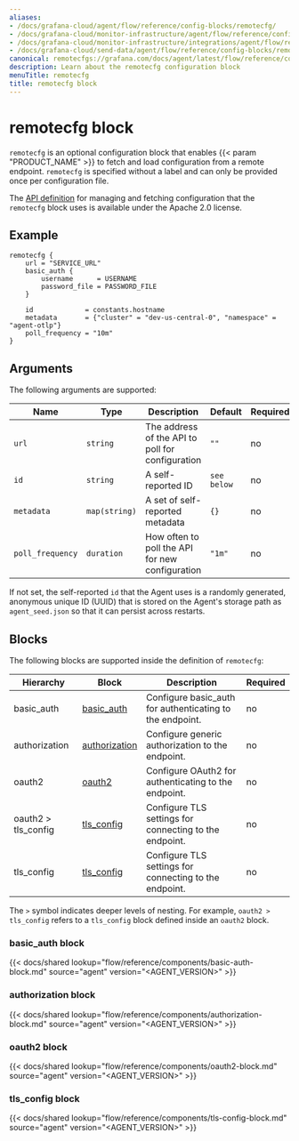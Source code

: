```yaml
---
aliases:
- /docs/grafana-cloud/agent/flow/reference/config-blocks/remotecfg/
- /docs/grafana-cloud/monitor-infrastructure/agent/flow/reference/config-blocks/remotecfg/
- /docs/grafana-cloud/monitor-infrastructure/integrations/agent/flow/reference/config-blocks/remotecfg/
- /docs/grafana-cloud/send-data/agent/flow/reference/config-blocks/remotecfg/
canonical: remotecfgs://grafana.com/docs/agent/latest/flow/reference/config-blocks/remotecfg/
description: Learn about the remotecfg configuration block
menuTitle: remotecfg
title: remotecfg block
---
```


# remotecfg block

`remotecfg` is an optional configuration block that enables {{< param "PRODUCT_NAME" >}}
to fetch and load configuration from a remote endpoint.
`remotecfg` is specified without a label and can only be provided once per
configuration file.

The [API definition][] for managing and fetching configuration that the
`remotecfg` block uses is available under the Apache 2.0 license.

[API definition]: https://github.com/grafana/agent-remote-config

## Example

```river
remotecfg {
	url = "SERVICE_URL"
	basic_auth {
		username      = USERNAME
		password_file = PASSWORD_FILE
	}

	id             = constants.hostname
	metadata       = {"cluster" = "dev-us-central-0", "namespace" = "agent-otlp"}
	poll_frequency = "10m"
}
```

## Arguments

The following arguments are supported:

Name             | Type                 | Description                                      | Default     | Required
-----------------|----------------------|--------------------------------------------------|-------------|---------
`url`            | `string`             | The address of the API to poll for configuration | `""`        | no
`id`             | `string`             | A self-reported ID                               | `see below` | no
`metadata`       | `map(string)`        | A set of self-reported metadata                  | `{}`        | no
`poll_frequency` | `duration`           | How often to poll the API for new configuration  | `"1m"`      | no

If not set, the self-reported `id` that the Agent uses is a randomly generated,
anonymous unique ID (UUID) that is stored on the Agent's storage path as
`agent_seed.json` so that it can persist across restarts.

## Blocks

The following blocks are supported inside the definition of `remotecfg`:

Hierarchy | Block | Description | Required
--------- | ----- | ----------- | --------
basic_auth | [basic_auth][] | Configure basic_auth for authenticating to the endpoint. | no
authorization | [authorization][] | Configure generic authorization to the endpoint. | no
oauth2 | [oauth2][] | Configure OAuth2 for authenticating to the endpoint. | no
oauth2 > tls_config | [tls_config][] | Configure TLS settings for connecting to the endpoint. | no
tls_config | [tls_config][] | Configure TLS settings for connecting to the endpoint. | no

The `>` symbol indicates deeper levels of nesting. For example,
`oauth2 > tls_config` refers to a `tls_config` block defined inside
an `oauth2` block.

[basic_auth]: #basic_auth-block
[authorization]: #authorization-block
[oauth2]: #oauth2-block
[tls_config]: #tls_config-block

### basic_auth block

{{< docs/shared lookup="flow/reference/components/basic-auth-block.md" source="agent" version="<AGENT_VERSION>" >}}

### authorization block

{{< docs/shared lookup="flow/reference/components/authorization-block.md" source="agent" version="<AGENT_VERSION>" >}}

### oauth2 block

{{< docs/shared lookup="flow/reference/components/oauth2-block.md" source="agent" version="<AGENT_VERSION>" >}}

### tls_config block

{{< docs/shared lookup="flow/reference/components/tls-config-block.md" source="agent" version="<AGENT_VERSION>" >}}

